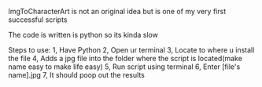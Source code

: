 ImgToCharacterArt is not an original idea but is one of  my very first successful scripts

The code is written is python so its kinda slow 


Steps to use:
1, Have Python
2, Open ur terminal
3, Locate to where u install the file
4, Adds a jpg file into the folder where the script is located(make name easy to make life easy)
5, Run script using terminal
6, Enter [file's name].jpg
7, It should poop out the results
